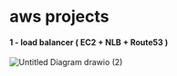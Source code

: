 # aws projects

#### 1 - load balancer ( EC2 + NLB + Route53 )
![Untitled Diagram drawio (2)](https://github.com/youssefshibl/aws_projects/assets/63800183/2952b8d4-9ffb-4102-8e0a-e8f3dd36e1f6)

